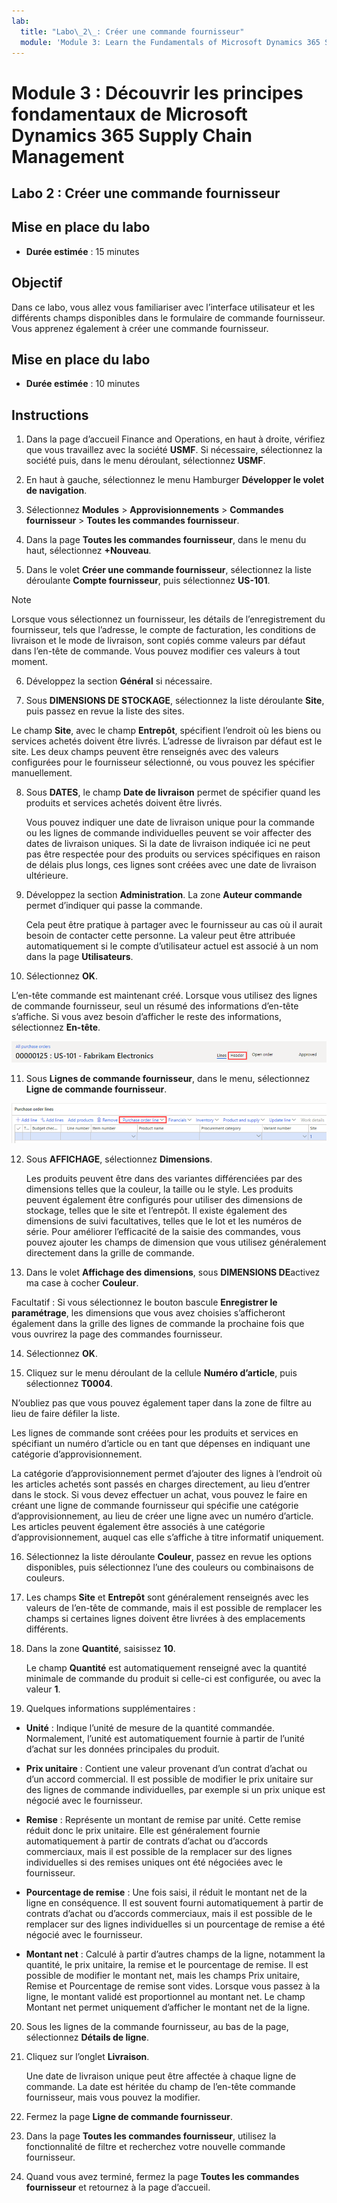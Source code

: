 ```yaml
---
lab:
  title: "Labo\_2\_: Créer une commande fournisseur"
  module: 'Module 3: Learn the Fundamentals of Microsoft Dynamics 365 Supply Chain Management'
---
```


# Module 3 : Découvrir les principes fondamentaux de Microsoft Dynamics 365 Supply Chain Management

## Labo 2 : Créer une commande fournisseur

## Mise en place du labo

   - **Durée estimée** : 15 minutes

## Objectif

Dans ce labo, vous allez vous familiariser avec l’interface utilisateur et les différents champs disponibles dans le formulaire de commande fournisseur. Vous apprenez également à créer une commande fournisseur.


## Mise en place du labo

   - **Durée estimée** : 10 minutes

## Instructions

1. Dans la page d’accueil Finance and Operations, en haut à droite, vérifiez que vous travaillez avec la société **USMF**. Si nécessaire, sélectionnez la société puis, dans le menu déroulant, sélectionnez **USMF**.

2. En haut à gauche, sélectionnez le menu Hamburger **Développer le volet de navigation**.

3. Sélectionnez **Modules** > **Approvisionnements** > **Commandes fournisseur** > **Toutes les commandes fournisseur**.

4. Dans la page **Toutes les commandes fournisseur**, dans le menu du haut, sélectionnez **+Nouveau**.

5. Dans le volet **Créer une commande fournisseur**, sélectionnez la liste déroulante **Compte fournisseur**, puis sélectionnez **US-101**.

> [!NOTE]
> Lorsque vous sélectionnez un fournisseur, les détails de l’enregistrement du fournisseur, tels que l’adresse, le compte de facturation, les conditions de livraison et le mode de livraison, sont copiés comme valeurs par défaut dans l’en-tête de commande. Vous pouvez modifier ces valeurs à tout moment.

6. Développez la section **Général** si nécessaire.

7. Sous **DIMENSIONS DE STOCKAGE**, sélectionnez la liste déroulante **Site**, puis passez en revue la liste des sites.

Le champ **Site**, avec le champ **Entrepôt**, spécifient l’endroit où les biens ou services achetés doivent être livrés. L’adresse de livraison par défaut est le site. Les deux champs peuvent être renseignés avec des valeurs configurées pour le fournisseur sélectionné, ou vous pouvez les spécifier manuellement.

8. Sous **DATES**, le champ **Date de livraison** permet de spécifier quand les produits et services achetés doivent être livrés.

    Vous pouvez indiquer une date de livraison unique pour la commande ou les lignes de commande individuelles peuvent se voir affecter des dates de livraison uniques. Si la date de livraison indiquée ici ne peut pas être respectée pour des produits ou services spécifiques en raison de délais plus longs, ces lignes sont créées avec une date de livraison ultérieure.

9. Développez la section **Administration**. La zone **Auteur commande** permet d’indiquer qui passe la commande.

    Cela peut être pratique à partager avec le fournisseur au cas où il aurait besoin de contacter cette personne. La valeur peut être attribuée automatiquement si le compte d’utilisateur actuel est associé à un nom dans la page **Utilisateurs**.

10. Sélectionnez **OK**.

L’en-tête commande est maintenant créé. Lorsque vous utilisez des lignes de commande fournisseur, seul un résumé des informations d’en-tête s’affiche. Si vous avez besoin d’afficher le reste des informations, sélectionnez **En-tête**.

![Capture d’écran montrant l’en-tête de commande où le résumé des informations de commande est affiché. Le mot En-tête est mis en évidence.](./media/03-learn-the-fundamentals-of-dynamics-365-supply-chain-management-17.png)

11. Sous **Lignes de commande fournisseur**, dans le menu, sélectionnez **Ligne de commande fournisseur**.

![Capture d’écran illustrant des lignes de commande fournisseur.](./media/03-learn-the-fundamentals-of-dynamics-365-supply-chain-management-18.png)

12. Sous **AFFICHAGE**, sélectionnez **Dimensions**.

    Les produits peuvent être dans des variantes différenciées par des dimensions telles que la couleur, la taille ou le style. Les produits peuvent également être configurés pour utiliser des dimensions de stockage, telles que le site et l’entrepôt. Il existe également des dimensions de suivi facultatives, telles que le lot et les numéros de série. Pour améliorer l’efficacité de la saisie des commandes, vous pouvez ajouter les champs de dimension que vous utilisez généralement directement dans la grille de commande.

13. Dans le volet **Affichage des dimensions**, sous **DIMENSIONS DE**activez ma case à cocher **Couleur**.

Facultatif : Si vous sélectionnez le bouton bascule **Enregistrer le paramétrage**, les dimensions que vous avez choisies s’afficheront également dans la grille des lignes de commande la prochaine fois que vous ouvrirez la page des commandes fournisseur.

14. Sélectionnez **OK**.

15. Cliquez sur le menu déroulant de la cellule **Numéro d’article**, puis sélectionnez **T0004**.

N’oubliez pas que vous pouvez également taper dans la zone de filtre au lieu de faire défiler la liste.

Les lignes de commande sont créées pour les produits et services en spécifiant un numéro d’article ou en tant que dépenses en indiquant une catégorie d’approvisionnement.

La catégorie d’approvisionnement permet d’ajouter des lignes à l’endroit où les articles achetés sont passés en charges directement, au lieu d’entrer dans le stock. Si vous devez effectuer un achat, vous pouvez le faire en créant une ligne de commande fournisseur qui spécifie une catégorie d’approvisionnement, au lieu de créer une ligne avec un numéro d’article. Les articles peuvent également être associés à une catégorie d’approvisionnement, auquel cas elle s’affiche à titre informatif uniquement.

16. Sélectionnez la liste déroulante **Couleur**, passez en revue les options disponibles, puis sélectionnez l’une des couleurs ou combinaisons de couleurs.

17. Les champs **Site** et **Entrepôt** sont généralement renseignés avec les valeurs de l’en-tête de commande, mais il est possible de remplacer les champs si certaines lignes doivent être livrées à des emplacements différents.

18. Dans la zone **Quantité**, saisissez **10**.

    Le champ **Quantité** est automatiquement renseigné avec la quantité minimale de commande du produit si celle-ci est configurée, ou avec la valeur **1**.

19. Quelques informations supplémentaires :

- **Unité** : Indique l’unité de mesure de la quantité commandée. Normalement, l’unité est automatiquement fournie à partir de l’unité d’achat sur les données principales du produit.

- **Prix unitaire** : Contient une valeur provenant d’un contrat d’achat ou d’un accord commercial. Il est possible de modifier le prix unitaire sur des lignes de commande individuelles, par exemple si un prix unique est négocié avec le fournisseur.

- **Remise** : Représente un montant de remise par unité. Cette remise réduit donc le prix unitaire. Elle est généralement fournie automatiquement à partir de contrats d’achat ou d’accords commerciaux, mais il est possible de la remplacer sur des lignes individuelles si des remises uniques ont été négociées avec le fournisseur.

- **Pourcentage de remise** : Une fois saisi, il réduit le montant net de la ligne en conséquence. Il est souvent fourni automatiquement à partir de contrats d’achat ou d’accords commerciaux, mais il est possible de le remplacer sur des lignes individuelles si un pourcentage de remise a été négocié avec le fournisseur.

- **Montant net** : Calculé à partir d’autres champs de la ligne, notamment la quantité, le prix unitaire, la remise et le pourcentage de remise. Il est possible de modifier le montant net, mais les champs Prix unitaire, Remise et Pourcentage de remise sont vides. Lorsque vous passez à la ligne, le montant validé est proportionnel au montant net. Le champ Montant net permet uniquement d’afficher le montant net de la ligne.

20. Sous les lignes de la commande fournisseur, au bas de la page, sélectionnez **Détails de ligne**.

21. Cliquez sur l’onglet **Livraison**.

    Une date de livraison unique peut être affectée à chaque ligne de commande. La date est héritée du champ de l’en-tête commande fournisseur, mais vous pouvez la modifier.

22. Fermez la page **Ligne de commande fournisseur**.

23. Dans la page **Toutes les commandes fournisseur**, utilisez la fonctionnalité de filtre et recherchez votre nouvelle commande fournisseur.

24. Quand vous avez terminé, fermez la page **Toutes les commandes fournisseur** et retournez à la page d’accueil.

